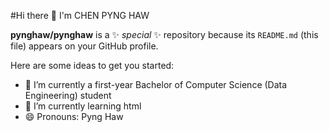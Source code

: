 #Hi there 👋 I'm CHEN PYNG HAW


**pynghaw/pynghaw** is a ✨ _special_ ✨ repository because its `README.md` (this file) appears on your GitHub profile.

Here are some ideas to get you started:

- 🔭 I’m currently a first-year Bachelor of Computer Science (Data Engineering) student
- 🌱 I’m currently learning html
- 😄 Pronouns: Pyng Haw


